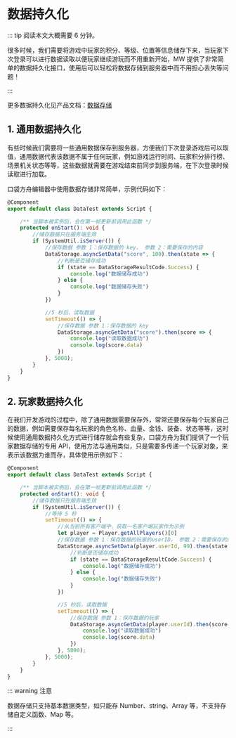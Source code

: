 # 数据持久化

::: tip 阅读本文大概需要 6 分钟。

很多时候，我们需要将游戏中玩家的积分、等级、位置等信息储存下来，当玩家下次登录可以进行数据读取以便玩家继续游玩而不用重新开始，MW 提供了非常简单的数据持久化接口，使用后可以轻松将数据存储到服务器中而不用担心丢失等问题！

:::

更多数据持久化见产品文档：[数据存储](https://docs.ark.online/Scripting/DataStorage.html)

## 1. 通用数据持久化

有些时候我们需要将一些通用数据保存到服务器，方便我们下次登录游戏后可以取值，通用数据代表该数据不属于任何玩家，例如游戏运行时间、玩家积分排行榜、场景机关状态等等，这些数据就需要在游戏结束前同步到服务端，在下次登录时候读取进行加载。

口袋方舟编辑器中使用数据存储非常简单，示例代码如下：

```ts
@Component
export default class DataTest extends Script {

    /** 当脚本被实例后，会在第一帧更新前调用此函数 */
    protected onStart(): void {
        //储存数据只在服务端生效
        if (SystemUtil.isServer()) {
            //保存数据 参数 1：保存数据的 key， 参数 2：需要保存的内容
            DataStorage.asyncSetData("score", 100).then(state => {
                //判断是否储存成功
                if (state == DataStorageResultCode.Success) {
                    console.log("数据储存成功")
                } else {
                    console.log("数据储存失败")
                }
            })

            //5 秒后，读取数据
            setTimeout(() => {
                //保存数据 参数 1：保存数据的 key
                DataStorage.asyncGetData("score").then(score => {
                    console.log("读取数据成功")
                    console.log(score.data)
                })
            }, 5000);
        }
    }
}
```

## 2. 玩家数据持久化

在我们开发游戏的过程中，除了通用数据需要保存外，常常还要保存每个玩家自己的数据，例如需要保存每名玩家的角色名称、血量、金钱、装备、状态等等，这时候使用通用数据持久化方式进行储存就会有些复杂，口袋方舟为我们提供了一个玩家数据存储的专用 API，使用方法与通用类似，只是需要多传递一个玩家对象，来表示该数据为谁而存，具体使用示例如下：

```ts
@Component
export default class DataTest extends Script {

    /** 当脚本被实例后，会在第一帧更新前调用此函数 */
    protected onStart(): void {
        //储存数据只在服务端生效
        if (SystemUtil.isServer()) {
            //等待 5 秒
            setTimeout(() => {
                //从当前所有客户端中，获取一名客户端玩家作为示例
                let player = Player.getAllPlayers()[0]
                //保存数据 参数 1：保存数据的玩家的userID， 参数 2：需要保存的内容
                DataStorage.asyncSetData(player.userId, 99).then(state => {
                    //判断是否储存成功
                    if (state == DataStorageResultCode.Success) {
                        console.log("数据储存成功")
                    } else {
                        console.log("数据储存失败")
                    }
                })

                //5 秒后，读取数据
                setTimeout(() => {
                    //保存数据 参数 1：保存数据的玩家
                    DataStorage.asyncGetData(player.userId).then(score => {
                        console.log("读取数据成功")
                        console.log(score.data)
                    })
                }, 5000);
            }, 5000);
        }
    }
}
```

::: warning 注意

数据存储只支持基本数据类型，如只能存 Number、string、Array 等，不支持存储自定义函数、Map 等。

:::